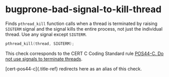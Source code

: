 # bugprone-bad-signal-to-kill-thread

Finds `pthread_kill` function calls when a thread is terminated by
raising `SIGTERM` signal and the signal kills the entire process, not
just the individual thread. Use any signal except `SIGTERM`.

```c++
pthread_kill(thread, SIGTERM);
```

This check corresponds to the CERT C Coding Standard rule [POS44-C. Do
not use signals to terminate
threads](https://wiki.sei.cmu.edu/confluence/display/c/POS44-C.+Do+not+use+signals+to+terminate+threads).

[cert-pos44-c]{.title-ref} redirects here as an alias of this check.
